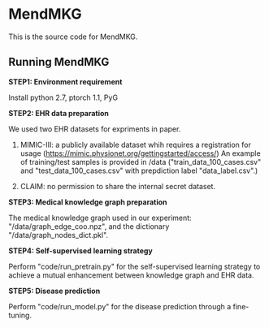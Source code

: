 # MendMKG

This is the source code for MendMKG. 

## Running MendMKG

**STEP1: Environment requirement**

Install python 2.7, ptorch 1.1, PyG

**STEP2: EHR data preparation**

We used two EHR datasets for expriments in paper. 
1. MIMIC-III: a publicly available dataset whih requires a registration for usage (https://mimic.physionet.org/gettingstarted/access/)
An example of training/test samples is provided in /data ("train_data_100_cases.csv" and "test_data_100_cases.csv" with prepdiction label "data_label.csv".)

2. CLAIM: no permission to share the internal secret dataset. 

**STEP3: Medical knowledge graph preparation**

The medical knowledge graph used in our experiment: "/data/graph_edge_coo.npz", and the dictionary "/data/graph_nodes_dict.pkl". 

**STEP4: Self-supervised learning strategy**

Perform "code/run_pretrain.py" for the self-supervised learning strategy to achieve a mutual enhancement between knowledge graph and EHR data.

**STEP5: Disease prediction**

Perform "code/run_model.py" for the disease prediction through a fine-tuning. 
